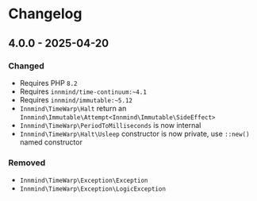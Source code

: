 # Changelog

## 4.0.0 - 2025-04-20

### Changed

- Requires PHP `8.2`
- Requires `innmind/time-continuum:~4.1`
- Requires `innmind/immutable:~5.12`
- `Innmind\TimeWarp\Halt` return an `Innmind\Immutable\Attempt<Innmind\Immutable\SideEffect>`
- `Innmind\TimeWarp\PeriodToMilliseconds` is now internal
- `Innmind\TimeWarp\Halt\Usleep` constructor is now private, use `::new()` named constructor

### Removed

- `Innmind\TimeWarp\Exception\Exception`
- `Innmind\TimeWarp\Exception\LogicException`
